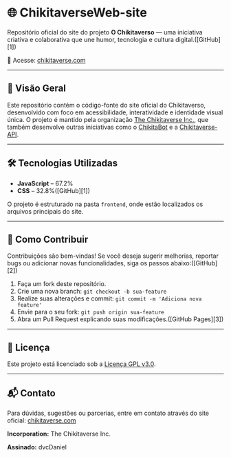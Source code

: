 # 🌐 ChikitaverseWeb-site

Repositório oficial do site do projeto **O Chikitaverso** — uma iniciativa criativa e colaborativa que une humor, tecnologia e cultura digital.([GitHub][1])

🔗 Acesse: [chikitaverse.com](https://chikitaverse.com)

---

## 📌 Visão Geral

Este repositório contém o código-fonte do site oficial do Chikitaverso, desenvolvido com foco em acessibilidade, interatividade e identidade visual única. O projeto é mantido pela organização [The Chikitaverse Inc.](https://github.com/The-Chikitaverse-Inc), que também desenvolve outras iniciativas como o [ChikitaBot](https://github.com/The-Chikitaverse-Inc/ChikitaBot) e a [Chikitaverse-API](https://github.com/The-Chikitaverse-Inc/Chikitaverse-API).

---

## 🛠️ Tecnologias Utilizadas

* **JavaScript** – 67.2%
* **CSS** – 32.8%([GitHub][1])

O projeto é estruturado na pasta `frontend`, onde estão localizados os arquivos principais do site.

---

## 🚀 Como Contribuir

Contribuições são bem-vindas! Se você deseja sugerir melhorias, reportar bugs ou adicionar novas funcionalidades, siga os passos abaixo:([GitHub][2])

1. Faça um fork deste repositório.
2. Crie uma nova branch: `git checkout -b sua-feature`
3. Realize suas alterações e commit: `git commit -m 'Adiciona nova feature'`
4. Envie para o seu fork: `git push origin sua-feature`
5. Abra um Pull Request explicando suas modificações.([GitHub Pages][3])

---

## 📄 Licença

Este projeto está licenciado sob a [Licença GPL v3.0](https://github.com/The-Chikitaverse-Inc/ChikitaverseWeb-site/blob/main/LICENSE).

---

## 📬 Contato

Para dúvidas, sugestões ou parcerias, entre em contato através do site oficial: [chikitaverse.com](https://chikitaverse.com)

**Incorporation:** The Chikitaverse Inc.

**Assinado:** dvcDaniel
